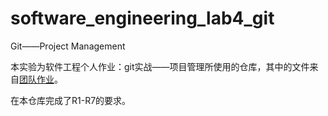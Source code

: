 # software_engineering_lab4_git
Git——Project Management

本实验为软件工程个人作业：git实战——项目管理所使用的仓库，其中的文件来自[团队作业](https://github.com/ZhouJunCheng99/Software_Engineering)。

在本仓库完成了R1-R7的要求。
